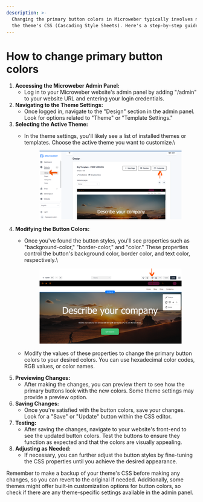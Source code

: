 ```yaml
---
description: >-
  Changing the primary button colors in Microweber typically involves modifying
  the theme's CSS (Cascading Style Sheets). Here's a step-by-step guide:
---
```


# How to change primary button colors

1. **Accessing the Microweber Admin Panel:**
   * Log in to your Microweber website's admin panel by adding "/admin" to your website URL and entering your login credentials.
2. **Navigating to the Theme Settings:**
   * Once logged in, navigate to the "Design" section in the admin panel. Look for options related to "Theme" or "Template Settings."
3. **Selecting the Active Theme:**
   *   In the theme settings, you'll likely see a list of installed themes or templates. Choose the active theme you want to customize.\


       <figure><img src=".gitbook/assets/image.png" alt=""><figcaption></figcaption></figure>
4. **Modifying the Button Colors:**
   *   Once you've found the button styles, you'll see properties such as "background-color," "border-color," and "color." These properties control the button's background color, border color, and text color, respectively.\


       <figure><img src=".gitbook/assets/image (1).png" alt=""><figcaption></figcaption></figure>
   * Modify the values of these properties to change the primary button colors to your desired colors. You can use hexadecimal color codes, RGB values, or color names.
5. **Previewing Changes:**
   * After making the changes, you can preview them to see how the primary buttons look with the new colors. Some theme settings may provide a preview option.
6. **Saving Changes:**
   * Once you're satisfied with the button colors, save your changes. Look for a "Save" or "Update" button within the CSS editor.
7. **Testing:**
   * After saving the changes, navigate to your website's front-end to see the updated button colors. Test the buttons to ensure they function as expected and that the colors are visually appealing.
8. **Adjusting as Needed:**
   * If necessary, you can further adjust the button styles by fine-tuning the CSS properties until you achieve the desired appearance.

Remember to make a backup of your theme's CSS before making any changes, so you can revert to the original if needed. Additionally, some themes might offer built-in customization options for button colors, so check if there are any theme-specific settings available in the admin panel.
